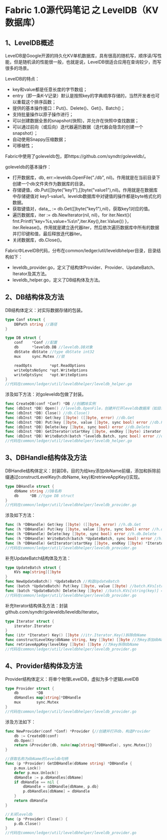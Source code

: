 # Fabric 1.0源代码笔记 之 LevelDB（KV数据库）

## 1、LevelDB概述

LevelDB是Google开源的持久化KV单机数据库，具有很高的随机写，顺序读/写性能，但是随机读的性能很一般，也就是说，LevelDB很适合应用在查询较少，而写很多的场景。

LevelDB的特点：
* key和value都是任意长度的字节数组；
* entry（即一条K-V记录）默认是按照key的字典顺序存储的，当然开发者也可以重载这个排序函数；
* 提供的基本操作接口：Put()、Delete()、Get()、Batch()；
* 支持批量操作以原子操作进行；
* 可以创建数据全景的snapshot(快照)，并允许在快照中查找数据；
* 可以通过前向（或后向）迭代器遍历数据（迭代器会隐含的创建一个snapshot）；
* 自动使用Snappy压缩数据；
* 可移植性；

Fabric中使用了goleveldb包，即https://github.com/syndtr/goleveldb/。

goleveldb的基本操作：

* 打开数据库，db, err:=leveldb.OpenFile("./db", nil)。作用就是在当前目录下创建一个db文件夹作为数据库的目录。
* 存储键值，db.Put([]byte("key1"),[]byte("value1"),nil)。作用就是在数据库中存储键值对 key1-value1。leveldb数据库中对键值的操作都是byte格式化的数据。
* 获取键值对，data,_ := db.Get([]byte("key1"),nil)，获取key1对应的值。
* 遍历数据库，iter := db.NewIterator(nil, nil)，for iter.Next(){ fmt.Printf("key=%s,value=%s\n",iter.Key(),iter.Value()) }，iter.Release()。作用就是建立迭代器iter，然后依次遍历数据库中所有的数据并打印键和值，最后释放迭代器iter。
* 关闭数据库，db.Close()。

Fabric中LevelDB代码，分布在common/ledger/util/leveldbhelper目录，目录结构如下：

* leveldb_provider.go，定义了结构体Provider、Provider、UpdateBatch、Iterator及其方法。
* leveldb_helper.go，定义了DB结构体及方法。

## 2、DB结构体及方法

DB结构体定义：对实际数据存储的包装。

```go
type Conf struct {
	DBPath string //路径
}

type DB struct {
	conf    *Conf //配置
	db      *leveldb.DB //leveldb.DB对象
	dbState dbState //type dbState int32
	mux     sync.Mutex //锁

	readOpts        *opt.ReadOptions
	writeOptsNoSync *opt.WriteOptions
	writeOptsSync   *opt.WriteOptions
}
//代码在common/ledger/util/leveldbhelper/leveldb_helper.go
```

涉及如下方法：对goleveldb包做了封装。

```go
func CreateDB(conf *Conf) *DB //创建DB实例
func (dbInst *DB) Open() //leveldb.OpenFile，创建并打开leveldb数据库（如目录不存在则创建）
func (dbInst *DB) Close() //db.Close()
func (dbInst *DB) Get(key []byte) ([]byte, error) //db.Get
func (dbInst *DB) Put(key []byte, value []byte, sync bool) error //db.Put
func (dbInst *DB) Delete(key []byte, sync bool) error //db.Delete
func (dbInst *DB) GetIterator(startKey []byte, endKey []byte) iterator.Iterator //db.NewIterator，创建迭代器
func (dbInst *DB) WriteBatch(batch *leveldb.Batch, sync bool) error //db.Write，批量写入
//代码在common/ledger/util/leveldbhelper/leveldb_helper.go
```

## 3、DBHandle结构体及方法

DBHandle结构体定义：封装DB，目的为给key添加dbName前缀，添加和拆除前缀通过constructLevelKey(h.dbName, key)和retrieveAppKey()实现。

```go
type DBHandle struct {
	dbName string //DB名称
	db     *DB //type DB struct
}
//代码在common/ledger/util/leveldbhelper/leveldb_provider.go
```

涉及如下方法：

```go
func (h *DBHandle) Get(key []byte) ([]byte, error) //h.db.Get
func (h *DBHandle) Put(key []byte, value []byte, sync bool) error //h.db.Put
func (h *DBHandle) Delete(key []byte, sync bool) error //h.db.Delete
func (h *DBHandle) WriteBatch(batch *UpdateBatch, sync bool) error //h.db.WriteBatch
func (h *DBHandle) GetIterator(startKey []byte, endKey []byte) *Iterator //h.db.GetIterator
//代码在common/ledger/util/leveldbhelper/leveldb_provider.go
```

补充UpdateBatch结构体及方法：

```go
type UpdateBatch struct {
	KVs map[string][]byte
}
func NewUpdateBatch() *UpdateBatch //构造UpdateBatch
func (batch *UpdateBatch) Put(key []byte, value []byte) //batch.KVs[string(key)] = value
func (batch *UpdateBatch) Delete(key []byte) //batch.KVs[string(key)] = nil
//代码在common/ledger/util/leveldbhelper/leveldb_provider.go
```

补充Iterator结构体及方法：封装github.com/syndtr/goleveldb/leveldb/iterator。

```go
type Iterator struct {
	iterator.Iterator
}
func (itr *Iterator) Key() []byte //itr.Iterator.Key()拆除dbName
func constructLevelKey(dbName string, key []byte) []byte //为key添加dbName
func retrieveAppKey(levelKey []byte) []byte //为key拆除dbName
//代码在common/ledger/util/leveldbhelper/leveldb_provider.go
```

## 4、Provider结构体及方法

Provider结构体定义：将单个物理LevelDB，虚拟为多个逻辑LevelDB

```go
type Provider struct {
	db        *DB
	dbHandles map[string]*DBHandle
	mux       sync.Mutex
}
//代码在common/ledger/util/leveldbhelper/leveldb_provider.go
```

涉及方法如下：

```go
func NewProvider(conf *Conf) *Provider {//创建并打开db，构造Provider
	db := CreateDB(conf)
	db.Open()
	return &Provider{db, make(map[string]*DBHandle), sync.Mutex{}}
}

//获取名称为dbName的leveldb句柄
func (p *Provider) GetDBHandle(dbName string) *DBHandle {
	p.mux.Lock()
	defer p.mux.Unlock()
	dbHandle := p.dbHandles[dbName]
	if dbHandle == nil {
		dbHandle = &DBHandle{dbName, p.db}
		p.dbHandles[dbName] = dbHandle
	}
	return dbHandle
}

//关闭leveldb
func (p *Provider) Close() {
	p.db.Close()
}
//代码在common/ledger/util/leveldbhelper/leveldb_provider.go
```

